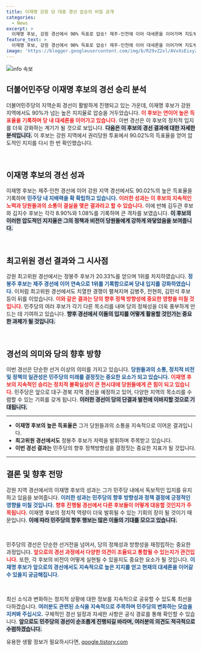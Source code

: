 ```yaml
---
title: 이재명 강원 당 대표 경선 압승의 비밀 공개
categories:
  - News
excerpt: >
  이재명 후보, 강원 경선에서 90% 득표로 압승! 제주-인천에 이어 대세론을 이어가며 지도부 선출에 박차를 가하는 민주당의 변화가 주목받고 있다.
feature_text: >
  이재명 후보, 강원 경선에서 90% 득표로 압승! 제주-인천에 이어 대세론을 이어가며 지도부 선출에 박차를 가하는 민주당의 변화가 주목받고 있다.
image: 'https://blogger.googleusercontent.com/img/b/R29vZ2xl/AVvXsEixyZcFfHzMRdzZMjFBmAUKJYCLCGyLL1o632UiGVXcaFdKo_bkvkuCioo0uUKlGfBVcT3P84aROyZIXSBEx3Aw5nCQ3pTgDom1WDC4m8eifvWiAmWEEVb4x6G_l8C0QH225ldMjyaFvpxGEBGNO37VmDTDMHGhJPq73UglMfDca1-0aw/s1600/blogspot.png'
---
```


<p><img src="https://blogger.googleusercontent.com/img/b/R29vZ2xl/AVvXsEixyZcFfHzMRdzZMjFBmAUKJYCLCGyLL1o632UiGVXcaFdKo_bkvkuCioo0uUKlGfBVcT3P84aROyZIXSBEx3Aw5nCQ3pTgDom1WDC4m8eifvWiAmWEEVb4x6G_l8C0QH225ldMjyaFvpxGEBGNO37VmDTDMHGhJPq73UglMfDca1-0aw/s1600/blogspot.png" alt="info 속보" /></p>

<h2 data-ke-size="size26">더불어민주당 이재명 후보의 경선 승리 분석</h2>

<p data-ke-size="size16">더불어민주당의 지역순회 경선이 활발하게 진행되고 있는 가운데, 이재명 후보가 강원 지역에서도 90%가 넘는 높은 지지율로 압승을 거두었습니다. <b><span style="color: #ee2323;">이 후보는 연이어 높은 득표율을 기록하며 당 내 대세론을 이어가고 있습니다.</span></b> 이번 경선은 이 후보의 정치적 입지를 더욱 강화하는 계기가 될 것으로 보입니다. <b><span style="background-color: #21538527;">다음은 이 후보의 경선 결과에 대한 자세한 분석입니다.</span></b> 이 후보는 강원 지역에서 권리당원 투표에서 90.02%의 득표율을 얻어 압도적인 지지를 다시 한 번 확인했습니다.</p>

<p data-ke-size="size16">&nbsp;</p>

<h2 data-ke-size="size26">이재명 후보의 경선 성과</h2>

<p data-ke-size="size16">이재명 후보는 제주·인천 경선에 이어 강원 지역 경선에서도 90.02%의 높은 득표율을 기록하며 <b><span style="color: #1a5490;">민주당 내 지배력을 확 확립하고 있습니다.</span></b> <b><span style="color: #ee2323;">이러한 성과는 이 후보의 지속적인 노력과 당원들과의 소통이 결실을 맺은 결과라고 할 수 있습니다.</span></b> 이에 반해 김두관 후보와 김지수 후보는 각각 8.90%와 1.08%를 기록하며 큰 격차를 보였습니다. <b><span style="background-color: #21538527;">이 후보의 이러한 압도적인 지지율은 그의 정책과 비전이 당원들에게 강하게 와닿았음을 보여줍니다.</span></b></p>

<p data-ke-size="size16">&nbsp;</p>

<h2 data-ke-size="size26">최고위원 경선 결과와 그 시사점</h2>

<p data-ke-size="size16">강원 최고위원 경선에서는 정봉주 후보가 20.33%를 얻으며 1위를 차지하였습니다. <b><span style="color: #1a5490;">정봉주 후보는 제주 경선에 이어 연속으로 1위를 기록함으로써 당내 입지를 강화하였습니다.</span></b> 이처럼 최고위원 경선에서도 치열한 경쟁이 펼쳐지며 김병주, 전현희, 김민석 후보 등이 뒤를 이었습니다. <b><span style="color: #ee2323;">이와 같은 결과는 당의 향후 정책 방향성에 중요한 영향을 미칠 것입니다.</span></b> 민주당의 여러 후보가 각기 다른 목소리를 내며 당의 정체성을 더욱 풍부하게 만드는 데 기여하고 있습니다. <b><span style="background-color: #21538527;">향후 경선에서 이들의 입지를 어떻게 활용할 것인가는 중요한 과제가 될 것입니다.</span></b></p>

<p data-ke-size="size16">&nbsp;</p>

<h2 data-ke-size="size26">경선의 의미와 당의 향후 방향</h2>

<p data-ke-size="size16">이번 경선은 단순한 선거 이상의 의미를 가지고 있습니다. <b><span style="color: #1a5490;">당원들과의 소통, 정치적 비전 및 정책의 일관성은 민주당의 미래를 결정짓는 중요한 요소가 되고 있습니다.</span></b> <b><span style="color: #ee2323;">이재명 후보의 지속적인 승리는 정치적 불확실성이 큰 현시대에 당원들에게 큰 힘이 되고 있습니다.</span></b> 민주당은 앞으로 대구·경북 지역 경선을 예정하고 있어, 다양한 지역의 목소리를 수렴할 수 있는 기회를 갖게 됩니다. <b><span style="background-color: #21538527;">이러한 경선이 당의 단결과 발전에 이바지할 것으로 기대됩니다.</span></b></p>

<hr>

<ul>
    <li><b>이재명 후보의 높은 득표율은</b> 그가 당원들과의 소통을 지속적으로 이어온 결과입니다.</li>
    <li><b>최고위원 경선에서도</b> 정봉주 후보가 저력을 발휘하며 주목받고 있습니다.</li>
    <li><b>이번 경선 결과는</b> 민주당의 향후 정책방향성을 결정짓는 중요한 지표가 될 것입니다.</li>
</ul>

<hr>

<h2 data-ke-size="size26">결론 및 향후 전망</h2>

<p data-ke-size="size16">강원 지역 경선에서의 이재명 후보의 성과는 그가 민주당 내에서 독보적인 입지를 유지하고 있음을 보여줍니다. <b><span style="color: #1a5490;">이러한 성과는 민주당의 향후 방향성과 정책 결정에 긍정적인 영향을 미칠 것입니다.</span></b> <b><span style="color: #ee2323;">향후 진행될 경선에서 다른 후보들이 어떻게 대응할 것인지가 주목됩니다.</span></b> 이재명 후보의 정치적 역량이 더욱 발휘될 수 있는 기회의 장이 될 것이기 때문입니다. <b><span style="background-color: #21538527;">이에 따라 민주당의 향후 행보는 많은 이들의 기대를 모으고 있습니다.</span></b></p>

<p data-ke-size="size16">&nbsp;</p>

<p data-ke-size="size16">민주당의 경선은 단순한 선거전을 넘어서, 당의 정체성과 방향성을 재정립하는 중요한 과정입니다. <b><span style="color: #ee2323;">앞으로의 경선 과정에서 다양한 의견이 조율되고 통합될 수 있는지가 관건입니다.</span></b> 또한, 각 후보의 비전이 어떻게 실현될 수 있을지도 중요한 요소가 될 것입니다. <b><span style="color: #1a5490;">이재명 후보가 앞으로의 경선에서도 지속적으로 높은 지지를 얻고 현재의 대세론을 이어갈 수 있을지 궁금해집니다.</span></b></p>

<p data-ke-size="size16">&nbsp;</p>

<p data-ke-size="size16">최신 소식과 변화하는 정치적 상황에 대한 정보를 지속적으로 공유할 수 있도록 최선을 다하겠습니다. <b><span style="color: #1a5490;">여러분도 관련된 소식을 지속적으로 주목하며 민주당의 변화하는 모습을 지켜봐 주십시오.</span></b> 구체적인 경선 일정과 자세한 사항은 공식 경로를 통해 확인할 수 있습니다. <b><span style="background-color: #21538527;">앞으로도 민주당의 경선이 순조롭게 진행되길 바라며, 여러분의 의견도 적극적으로 수렴하겠습니다.</span></b></p>
유용한 생활 정보가 필요하시다면, <a href="https://qoogle.tistory.com" rel="dofollow">qoogle.tistory.com</a>


